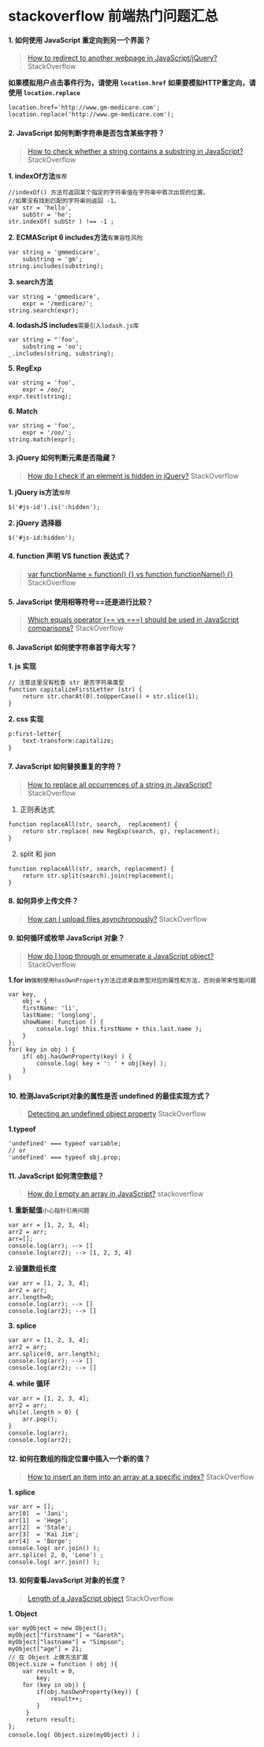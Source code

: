 # stackoverflow 前端热门问题汇总

#### 1. 如何使用 JavaScript 重定向到另一个界面？

>[How to redirect to another webpage in JavaScript/jQuery?](https://stackoverflow.com/questions/503093/how-to-redirect-to-another-webpage-in-javascript-jquery)
> StackOverflow

**如果模拟用户点击事件行为，请使用  `location.href`** 
**如果要模拟HTTP重定向，请使用 `location.replace`** 

```
location.href='http://www.gm-medicare.com';
location.replace('http://www.gm-medicare.com');
```

#### 2. JavaScript 如何判断字符串是否包含某些字符？

>[How to check whether a string contains a substring in JavaScript?](https://stackoverflow.com/questions/1789945/how-to-check-whether-a-string-contains-a-substring-in-javascript)
>StackOverflow

**1. indexOf方法**`推荐` 
```
//indexOf() 方法可返回某个指定的字符串值在字符串中首次出现的位置。
//如果没有找到匹配的字符串则返回 -1。
var str = 'hello',
	subStr = 'he';
str.indexOf( subStr ) !== -1 ;
```
**2. ECMAScript 6 includes方法**`有兼容性风险` 
```
var string = 'gmmedicare',
    substring = 'gm';
string.includes(substring);
```
**3. search方法** 
```
var string = 'gmmedicare',
    expr = '/medicare/';
string.search(expr);
```
**4. lodashJS includes**`需要引入lodash.js库`
```
var string = "'foo',
    substring = 'oo';
_.includes(string, substring);
```
**5. RegExp**
```
var string = 'foo',
    expr = /oo/;  
expr.test(string);
```
**6. Match**
```
var string = 'foo',
    expr = '/oo/';
string.match(expr);
```
#### 3. jQuery 如何判断元素是否隐藏？

> [How do I check if an element is hidden in jQuery?](https://stackoverflow.com/questions/178325/how-do-i-check-if-an-element-is-hidden-in-jquery)
> StackOverflow

**1.  jQuery is方法**`推荐`
```
$('#js-id').is(':hidden');
```
**2.  jQuery 选择器**
```
$('#js-id:hidden');
```
#### 4. function 声明 VS function 表达式？

> [var functionName = function() {} vs function functionName() {}](https://stackoverflow.com/questions/336859/var-functionname-function-vs-function-functionname)
> StackOverflow

#### 5. JavaScript 使用相等符号==还是进行比较？

> [Which equals operator (== vs ===) should be used in JavaScript comparisons?](https://stackoverflow.com/questions/359494/which-equals-operator-vs-should-be-used-in-javascript-comparisons)
> StackOverflow

#### 6. JavaScript 如何使字符串首字母大写？

**1. js 实现**

```
// 注意这里没有检查 str 是否字符串类型
function capitalizeFirstLetter (str) {
	return str.charAt(0).toUpperCase() + str.slice(1);
}
```
**2. css 实现**

```
p:first-letter{
	text-transform:capitalize;
}
```

#### 7. JavaScript 如何替换重复的字符？

> [How to replace all occurrences of a string in JavaScript?](https://stackoverflow.com/questions/1144783/how-to-replace-all-occurrences-of-a-string-in-javascript)
> StackOverflow

1. 正则表达式

```
function replaceAll(str, search,  replacement) {
	return str.replace( new RegExp(search, g), replacement); 
}
```
2. split 和 jion 
```
function replaceAll(str, search, replacement) {
	return str.split(search).join(replacement); 
}
```
#### 8. 如何异步上传文件？

> [How can I upload files asynchronously?](https://stackoverflow.com/questions/166221/how-can-i-upload-files-asynchronously)
> StackOverflow

#### 9. 如何循环或枚举 JavaScript 对象？

> [How do I loop through or enumerate a JavaScript object?](https://stackoverflow.com/questions/684672/how-do-i-loop-through-or-enumerate-a-javascript-object)
> StackOverflow

**1.for in**`强制使用hasOwnProperty方法过滤来自原型对应的属性和方法，否则会带来性能问题`
```
var key,
    obj = {
	firstName: 'li',
	lastName: 'longlong',
	showName: function () {
		console.log( this.firstName + this.last.name );
	}	
};
for( key in obj ) {
	if( obj.hasOwnProperty(key) ) {
		console.log( key + ': ' + obj[key] );
	}
}
```
#### 10. 检测JavaScript对象的属性是否 undefined 的最佳实现方式？

> [Detecting an undefined object property](https://stackoverflow.com/questions/27509/detecting-an-undefined-object-property)
> StackOverflow


**1.typeof**

```
'undefined' === typeof variable;
// or 
'undefined' === typeof obj.prop;
```
#### 11. JavaScript 如何清空数组？

> [How do I empty an array in JavaScript?](https://stackoverflow.com/questions/1232040/how-do-i-empty-an-array-in-javascript?rq=1)
>stackoverflow

**1. 重新赋值**`小心指针引用问题`
```
var arr = [1, 2, 3, 4];
arr2 = arr;
arr=[];
console.log(arr); --> []
console.log(arr2); --> [1, 2, 3, 4]
```
**2.设置数组长度**
```
var arr = [1, 2, 3, 4];
arr2 = arr;
arr.length=0;
console.log(arr); --> []
console.log(arr2); --> []
```
**3. splice**
```
var arr = [1, 2, 3, 4];
arr2 = arr;
arr.splice(0, arr.length);
console.log(arr); --> []
console.log(arr2); --> []
```
**4. while 循环**
```
var arr = [1, 2, 3, 4];
arr2 = arr;
while(.length > 0) {
    arr.pop();
}
console.log(arr);
console.log(arr2);
```
####  12. 如何在数组的指定位置中插入一个新的值？

> [How to insert an item into an array at a specific index?](https://stackoverflow.com/questions/586182/how-to-insert-an-item-into-an-array-at-a-specific-index)
> StackOverflow

**1. splice**
```
var arr = [];
arr[0]  = 'Jani';
arr[1]  = 'Hege';
arr[2]  = 'Stale';
arr[3]  = 'Kai Jim';
arr[4]  = 'Borge';
console.log( arr.join() );
arr.splice( 2, 0, 'Lene') ;
console.log( arr.join() );
```
####  13. 如何查看JavaScript  对象的长度？

> [Length of a JavaScript object](https://stackoverflow.com/questions/5223/length-of-a-javascript-object)
> StackOverflow

**1. Object**
```
var myObject = new Object();
myObject["firstname"] = "Gareth";
myObject["lastname"] = "Simpson";
myObject["age"] = 21;
// 在 Object 上做方法扩展
Object.size = function ( obj ){
	var result = 0,
		key;
	for (key in obj) {
		if(obj.hasOwnProperty(key)) {
			result++;
		}
	 }
	 return result;
};
console.log( Object.size(myObject) )；
```
